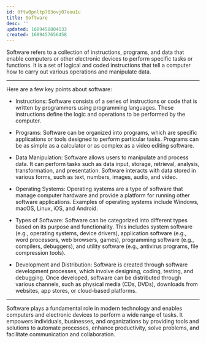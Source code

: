```yaml
---
id: 0ftw0pnltp703ovj07eou1u
title: Software
desc: ''
updated: 1689458804133
created: 1689457656458
---
```


Software refers to a collection of instructions, programs, and data that enable computers or other electronic devices to perform specific tasks or functions. It is a set of logical and coded instructions that tell a computer how to carry out various operations and manipulate data.

---

Here are a few key points about software:

- Instructions: Software consists of a series of instructions or code that is written by programmers using programming languages. These instructions define the logic and operations to be performed by the computer.

- Programs: Software can be organized into programs, which are specific applications or tools designed to perform particular tasks. Programs can be as simple as a calculator or as complex as a video editing software.

- Data Manipulation: Software allows users to manipulate and process data. It can perform tasks such as data input, storage, retrieval, analysis, transformation, and presentation. Software interacts with data stored in various forms, such as text, numbers, images, audio, and video.

- Operating Systems: Operating systems are a type of software that manage computer hardware and provide a platform for running other software applications. Examples of operating systems include Windows, macOS, Linux, iOS, and Android.

- Types of Software: Software can be categorized into different types based on its purpose and functionality. This includes system software (e.g., operating systems, device drivers), application software (e.g., word processors, web browsers, games), programming software (e.g., compilers, debuggers), and utility software (e.g., antivirus programs, file compression tools).

- Development and Distribution: Software is created through software development processes, which involve designing, coding, testing, and debugging. Once developed, software can be distributed through various channels, such as physical media (CDs, DVDs), downloads from websites, app stores, or cloud-based platforms.

---

Software plays a fundamental role in modern technology and enables computers and electronic devices to perform a wide range of tasks. It empowers individuals, businesses, and organizations by providing tools and solutions to automate processes, enhance productivity, solve problems, and facilitate communication and collaboration.